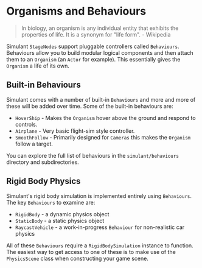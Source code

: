 # Organisms and Behaviours


> In biology, an organism is any individual entity that exhibits the properties of life. It is a synonym for "life form". - Wikipedia


Simulant `StageNodes` support pluggable controllers called `Behaviours`. Behaviours allow you to build modular logical components and then attach them to an `Organism` (an `Actor` for example). This essentially gives the `Organism` a life of its own.

## Built-in Behaviours

Simulant comes with a number of built-in `Behaviours` and more and more of these will be added over time. Some of the built-in behaviours are:

 - `HoverShip` - Makes the `Organism` hover above the ground and respond to controls.
 - `Airplane` - Very basic flight-sim style controller.
 - `SmoothFollow` - Primarily designed for `Cameras` this makes the `Organism` follow a target.

You can explore the full list of behaviours in the `simulant/behaviours` directory and subdirectories.

## Rigid Body Physics

Simulant's rigid body simulation is implemented entirely using `Behaviours`. The key `Behaviours` to examine are:

 - `RigidBody` - a dynamic physics object
 - `StaticBody` - a static physics object
 - `RaycastVehicle` - a work-in-progress `Behaviour` for non-realistic car physics

All of these `Behaviours` require a `RigidBodySimulation` instance to function. The easiest way to get access to one of these is to make use of the `PhysicsScene` class when constructing your game scene.

